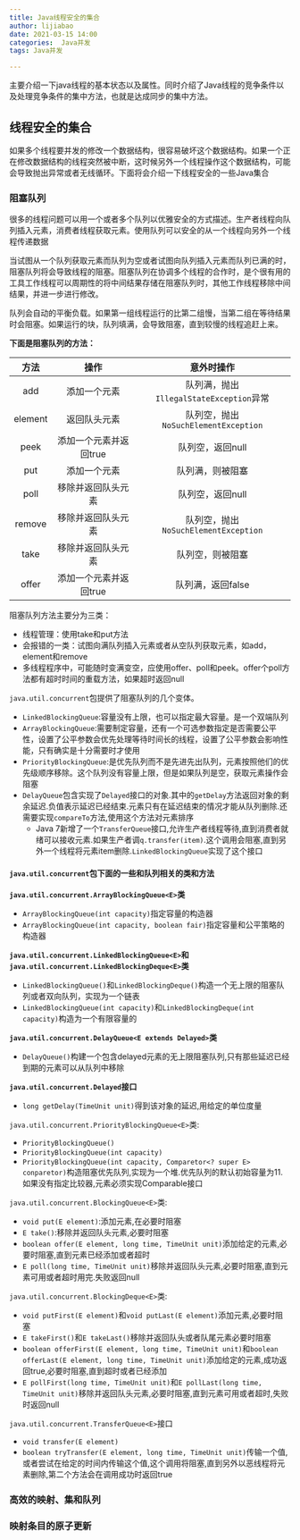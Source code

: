 ```yaml
---
title: Java线程安全的集合
author: lijiabao
date: 2021-03-15 14:00
categories:  Java并发
tags: Java并发

---
```


主要介绍一下java线程的基本状态以及属性。同时介绍了Java线程的竞争条件以及处理竞争条件的集中方法，也就是达成同步的集中方法。

## 线程安全的集合

如果多个线程要并发的修改一个数据结构，很容易破坏这个数据结构。如果一个正在修改数据结构的线程突然被中断，这时候另外一个线程操作这个数据结构，可能会导致抛出异常或者无线循环。下面将会介绍一下线程安全的一些Java集合

### 阻塞队列

很多的线程问题可以用一个或者多个队列以优雅安全的方式描述。生产者线程向队列插入元素，消费者线程获取元素。使用队列可以安全的从一个线程向另外一个线程传递数据

当试图从一个队列获取元素而队列为空或者试图向队列插入元素而队列已满的时，阻塞队列将会导致线程的阻塞。阻塞队列在协调多个线程的合作时，是个很有用的工具工作线程可以周期性的将中间结果存储在阻塞队列时，其他工作线程移除中间结果，并进一步进行修改。

队列会自动的平衡负载。如果第一组线程运行的比第二组慢，当第二组在等待结果时会阻塞。如果运行的块，队列填满，会导致阻塞，直到较慢的线程追赶上来。

**下面是阻塞队列的方法：**

|  方法   |          操作          |               意外时操作                |
| :-----: | :--------------------: | :-------------------------------------: |
|   add   |      添加一个元素      | 队列满，抛出`IllegalStateException`异常 |
| element |      返回队头元素      |  队列空，抛出`NoSuchElementException`   |
|  peek   | 添加一个元素并返回true |            队列空，返回null             |
|   put   |      添加一个元素      |            队列满，则被阻塞             |
|  poll   |   移除并返回队头元素   |            队列空，返回null             |
| remove  |   移除并返回队头元素   |  队列空，抛出`NoSuchElementException`   |
|  take   |   移除并返回队头元素   |            队列空，则被阻塞             |
|  offer  | 添加一个元素并返回true |            队列满，返回false            |

阻塞队列方法主要分为三类：

- 线程管理：使用take和put方法
- 会报错的一类：试图向满队列插入元素或者从空队列获取元素，如add，element和remove
- 多线程程序中，可能随时变满变空，应使用offer、poll和peek。offer个poll方法都有超时时间的重载方法，如果超时返回null

`java.util.concurrent`包提供了阻塞队列的几个变体。

- `LinkedBlockingQueue`:容量没有上限，也可以指定最大容量。是一个双端队列
- `ArrayBlockingQueue`:需要制定容量，还有一个可选参数指定是否需要公平性，设置了公平参数会优先处理等待时间长的线程，设置了公平参数会影响性能，只有确实是十分需要时才使用
- `PriorityBlockingQueue`:是优先队列而不是先进先出队列，元素按照他们的优先级顺序移除。这个队列没有容量上限，但是如果队列是空，获取元素操作会阻塞
- `DelayQueue`包含实现了`Delayed`接口的对象.其中的`getDelay`方法返回对象的剩余延迟.负值表示延迟已经结束.元素只有在延迟结束的情况才能从队列删除.还需要实现`compareTo`方法,使用这个方法对元素排序
  - Java 7新增了一个`TransferQueue`接口,允许生产者线程等待,直到消费者就绪可以接收元素.如果生产者调`q.transfer(item)`.这个调用会阻塞,直到另外一个线程将元素item删除.`LinkedBlockingQueue`实现了这个接口

#### `java.util.concurrent`包下面的一些和队列相关的类和方法

**`java.util.concurrent.ArrayBlockingQueue<E>`类**

- `ArrayBlockingQueue(int capacity)`指定容量的构造器
- `ArrayBlockingQueue(int capacity, boolean fair)`指定容量和公平策略的构造器

**`java.util.concurrent.LinkedBlockingQueue<E>`和`java.util.concurrent.LinkedBlockingDeque<E>`类**

- `LinkedBlockingQueue()`和`LinkedBlockingDeque()`构造一个无上限的阻塞队列或者双向队列，实现为一个链表
- `LinkedBlockingQueue(int capacity)`和`LinkedBlockingDeque(int capacity)`构造为一个有限容量的

**`java.util.concurrent.DelayQueue<E extends Delayed>`类**

- `DelayQueue()`构建一个包含delayed元素的无上限阻塞队列,只有那些延迟已经到期的元素可以从队列中移除

**`java.util.concurrent.Delayed`接口**

- `long getDelay(TimeUnit unit)`得到该对象的延迟,用给定的单位度量

`java.util.concurrent.PriorityBlockingQueue<E>`类:

- `PriorityBlockingQueue()`
- `PriorityBlockingQueue(int capacity)`
- `PriorityBlockingQueue(int capacity, Comparetor<? super E> conparetor)`构造阻塞优先队列,实现为一个堆.优先队列的默认初始容量为11.如果没有指定比较器,元素必须实现Comparable接口

`java.util.concurrent.BlockingQueue<E>`类:

- `void put(E element)`:添加元素,在必要时阻塞
- `E take()`:移除并返回队头元素,必要时阻塞
- `boolean offer(E element, long time, TimeUnit unit)`添加给定的元素,必要时阻塞,直到元素已经添加或者超时
- `E poll(long time, TimeUnit unit)`移除并返回队头元素,必要时阻塞,直到元素可用或者超时用完.失败返回null

`java.util.concurrent.BlockingDeque<E>`类:

- `void putFirst(E element)`和`void putLast(E element)`添加元素,必要时阻塞
- `E takeFirst()`和`E takeLast()`移除并返回队头或者队尾元素必要时阻塞
- `boolean offerFirst(E element, long time, TimeUnit unit)`和`boolean offerLast(E element, long time, TimeUnit unit)`添加给定的元素,成功返回true,必要时阻塞,直到超时或者已经添加
- `E pollFirst(long time, TimeUnit unit)`和`E pollLast(long time, TimeUnit unit)`移除并返回队头元素,必要时阻塞,直到元素可用或者超时,失败时返回null

`java.util.concurrent.TransferQueue<E>`接口

- `void transfer(E element)`
- `boolean tryTransfer(E element, long time, TimeUnit unit)`传输一个值,或者尝试在给定的时间内传输这个值,这个调用将阻塞,直到另外以恶线程将元素删除,第二个方法会在调用成功时返回true

### 高效的映射、集和队列



### 映射条目的原子更新



